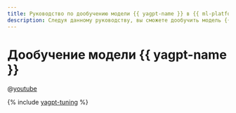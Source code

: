 ```yaml
---
title: Руководство по дообучению модели {{ yagpt-name }} в {{ ml-platform-full-name }}
description: Следуя данному руководству, вы сможете дообучить модель {{ yagpt-name }} на своих примерах.
---
```


# Дообучение модели {{ yagpt-name }}

@[youtube](https://www.youtube.com/embed/hGrH0Shovtk?si=5SZGXtHxtRTMpzdY)

{% include [yagpt-tuning](../../_tutorials/ml-ai/yagpt-tuning.md) %}